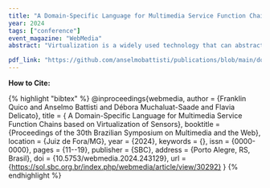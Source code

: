 ```yaml
---
title: "A Domain-Specific Language for Multimedia Service Function Chains based on Virtualization of Sensors"
year: 2024
tags: ["conference"]
event_magazine: "WebMedia"
abstract: "Virtualization is a widely used technology that can abstract the complexity of heterogeneous environments, such as the Internet of Things (IoT) and multimedia systems. Multimedia sensors are an important data source in the Internet of Things (IoT), which brings the Internet of Media Things (IoMT) paradigm. Based on virtualization and IoMT, the concept of a multimedia Virtual Network Function (multimedia VNF) has been adopted to denote the virtualized representation of devices and also software components that process multimedia streams. In many scenarios, multiple processes must be applied to multimedia streams in a predefined sequence, thus creating the concept of multimedia Service Function Chain (multimedia SFC). Few efforts have been made in the literature to create a description language to support the definition of multimedia SFCs. In order to fill this gap, we propose a Domain Specific Language (DSL) called L-PRISM. This DSL can be used as a conceptual base for developers to implement and virtualize multimedia applications using multimedia VNFs. We also present a Proof of Concept (PoC) that uses L-PRISM to run multimedia SFCs. Our DSL and PoC were evaluated by software developers, and the results show that adopting L-PRISM facilitates the definition and deployment of multimedia SFCs based on multimedia VNFs."

pdf_link: "https://github.com/anselmobattisti/publications/blob/main/docs/2024/WebMedia/paper-webmedia-2024.pdf"
---
```


<strong>How to Cite:</strong>

{% highlight "bibtex" %}
@inproceedings{webmedia,
 author = {Franklin Quico and Anselmo Battisti and Débora Muchaluat-Saade and Flavia Delicato},
 title = { A Domain-Specific Language for Multimedia Service Function Chains based on Virtualization of Sensors},
 booktitle = {Proceedings of the 30th Brazilian Symposium on Multimedia and the Web},
 location = {Juiz de Fora/MG},
 year = {2024},
 keywords = {},
 issn = {0000-0000},
 pages = {11--19},
 publisher = {SBC},
 address = {Porto Alegre, RS, Brasil},
 doi = {10.5753/webmedia.2024.243129},
 url = {https://sol.sbc.org.br/index.php/webmedia/article/view/30292}
}
{% endhighlight %}